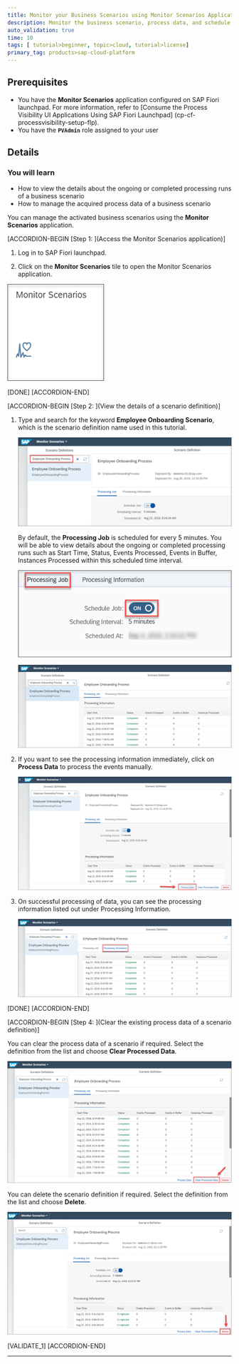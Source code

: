 ```yaml
---
title: Monitor your Business Scenarios using Monitor Scenarios Application
description: Monitor the business scenario, process data, and schedule event processing job using the Monitor Scenarios application.
auto_validation: true
time: 10
tags: [ tutorial>beginner, topic>cloud, tutorial>license]
primary_tag: products>sap-cloud-platform
---
```


## Prerequisites
 - You have the **Monitor Scenarios** application configured on SAP Fiori launchpad. For more information, refer to [Consume the Process Visibility UI Applications Using SAP Fiori Launchpad] (cp-cf-processvisibility-setup-flp).
 - You have the **`PVAdmin`** role assigned to your user

## Details
### You will learn
  - How to view the details about the ongoing or completed  processing runs of a business scenario
  - How to manage the acquired process data of a business scenario

You can manage the activated business scenarios using the **Monitor Scenarios** application.

[ACCORDION-BEGIN [Step 1: ](Access the Monitor Scenarios application)]

1. Log in to SAP Fiori launchpad.

2. Click on the **Monitor Scenarios** tile to open the Monitor Scenarios application.

![Monitor Scenarios tile](Monitor-Scenarios-Tile-01.png)

[DONE]
[ACCORDION-END]

[ACCORDION-BEGIN [Step 2: ](View the details of a scenario definition)]

1. Type and search for the keyword **Employee Onboarding Scenario**, which is the scenario definition name used in this tutorial.

    ![Employee Onboarding Process](Employee-Onboarding-Process-02.png)

    By default, the **Processing Job** is scheduled for every 5 minutes. You will be able to view details about the ongoing or completed  processing runs such as Start Time, Status, Events Processed, Events in Buffer, Instances Processed within this scheduled time interval.

    ![Processing Job](Processing-Job-07.png)

    ![Scenario details](Details-03.png)

3. If you want to see the processing information immediately, click on **Process Data** to process the events manually.

    ![Processing Data](Process-Data-04.png)

4. On successful processing of data, you can see the processing information listed out under Processing Information.

    ![Processing Information](Processing-Information-05.png)

[DONE]
[ACCORDION-END]

[ACCORDION-BEGIN [Step 4: ](Clear the existing process data of a scenario definition)]

You can clear the process data of a scenario if required. Select the definition from the list and choose **Clear Processed Data**.

![Clear Process Data](Clear-Process-Data-06.png)

You can delete the scenario definition if required. Select the definition from the list and choose **Delete**.

![Delete Process Data](Delete8.png)

[VALIDATE_1]
[ACCORDION-END]




---
